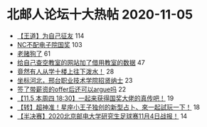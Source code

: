 # 北邮人论坛十大热帖 2020-11-05

- [【王道】为自己征友](https://bbs.byr.cn/article/Friends/1976120) 114
- [NC不配电子院国奖](https://bbs.byr.cn/article/Picture/3269076) 103
- [老赌狗了](https://bbs.byr.cn/article/Feeling/3158908) 61
- [给自己查空教室的网站加了借用教室的数据](https://bbs.byr.cn/article/StudyShare/198978) 47
- [竟然有人从学十楼上往下泼水！](https://bbs.byr.cn/article/Talking/6239155) 28
- [坐标河北，邢台职业技术学院招贤纳士](https://bbs.byr.cn/article/Hebei/249155) 23
- [签了带薪资的offer后还可以argue吗](https://bbs.byr.cn/article/Job/2110428) 22
- [【11.5 本周四 18:30】一起来获得国奖大佬的真传吧！](https://bbs.byr.cn/article/Paper/42082) 19
- [【转】超神准！星座小王子独创的新型占卜、來一起試玩一下！](https://bbs.byr.cn/article/Constellations/326533) 18
- [【半决赛】2020北京邮电大学研究生足球赛11月4日战报！](https://bbs.byr.cn/article/Football/810048120) 14


